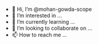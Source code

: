 - 👋 Hi, I’m @mohan-gowda-scope
- 👀 I’m interested in ...
- 🌱 I’m currently learning ...
- 💞️ I’m looking to collaborate on ...
- 📫 How to reach me ...

<!---
mohan-gowda-scope/mohan-gowda-scope is a ✨ special ✨ repository because its `README.md` (this file) appears on your GitHub profile.
You can click the Preview link to take a look at your changes.
--->
